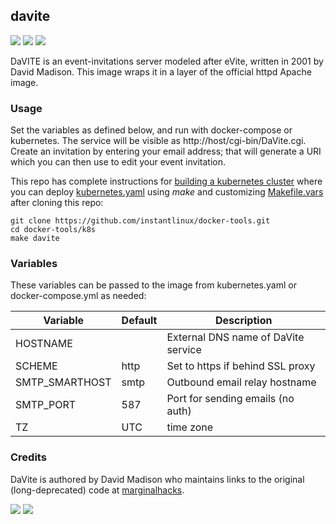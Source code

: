 ## davite
[![](https://img.shields.io/docker/v/instantlinux/davite?sort=date)](https://microbadger.com/images/instantlinux/davite "Version badge") [![](https://images.microbadger.com/badges/image/instantlinux/davite.svg)](https://microbadger.com/images/instantlinux/davite "Image badge") [![](https://images.microbadger.com/badges/commit/instantlinux/davite.svg)](https://microbadger.com/images/instantlinux/davite "Commit badge")

DaVITE is an event-invitations server modeled after eVite, written in
2001 by David Madison. This image wraps it in a layer of the official
httpd Apache image.

### Usage
Set the variables as defined below, and run with docker-compose or
kubernetes. The service will be visible as
http://host/cgi-bin/DaVite.cgi. Create an invitation by entering your
email address; that will generate a URI which you can then use to edit
your event invitation.

This repo has complete instructions for
[building a kubernetes cluster](https://github.com/instantlinux/docker-tools/blob/master/k8s/README.md) where you can deploy [kubernetes.yaml](https://github.com/instantlinux/docker-tools/blob/master/images/davite/kubernetes.yaml) using _make_ and customizing [Makefile.vars](https://github.com/instantlinux/docker-tools/blob/master/k8s/Makefile.vars) after cloning this repo:
~~~
git clone https://github.com/instantlinux/docker-tools.git
cd docker-tools/k8s
make davite
~~~

### Variables

These variables can be passed to the image from kubernetes.yaml or docker-compose.yml as needed:

| Variable | Default | Description |
| -------- | ------- | ----------- |
| HOSTNAME | | External DNS name of DaVite service |
| SCHEME | http | Set to https if behind SSL proxy |
| SMTP_SMARTHOST | smtp | Outbound email relay hostname |
| SMTP_PORT | 587 | Port for sending emails (no auth) |
| TZ | UTC | time zone |

### Credits

DaVite is authored by David Madison who maintains links to the
original (long-deprecated) code at [marginalhacks](http://marginalhacks.com/Hacks/DaVite).

[![](https://img.shields.io/badge/license-Apache--2.0-red.svg)](https://choosealicense.com/licenses/apache-2.0/ "License badge") [![](https://img.shields.io/badge/code-instantlinux%2Fdocker_tools-blue.svg)](https://github.com/instantlinux/docker-tools/tree/master/images/davite/src "Code repo")
